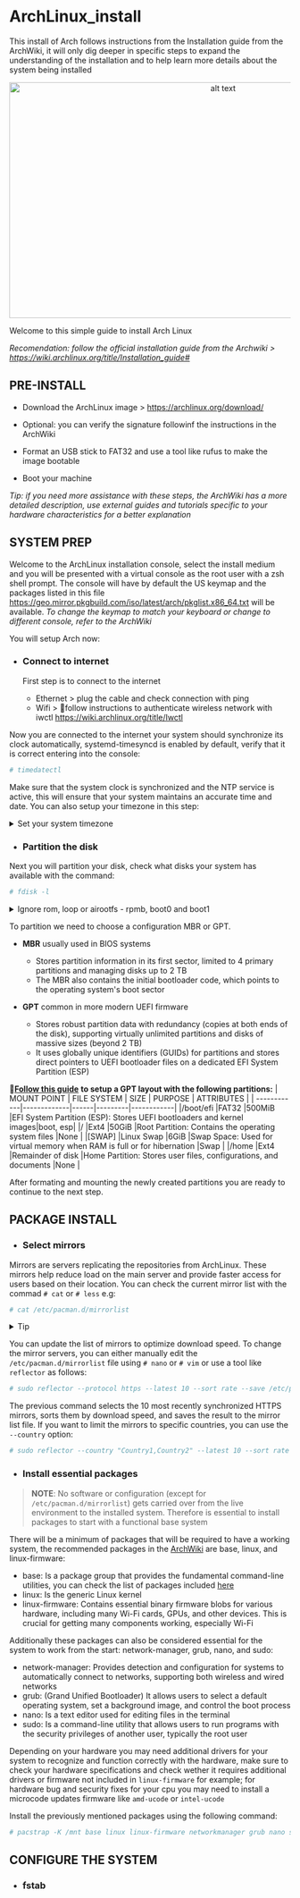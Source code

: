 # ArchLinux_install
This install of Arch follows instructions from the Installation guide from the ArchWiki, it will only dig deeper in specific steps to expand the understanding of the installation and to help learn more details about the system being installed

<p align="center">
 <img src="https://github.com/user-attachments/assets/adaf12c2-7bf3-4553-ab7f-f57b1d6c43d8" alt="alt text" width="750" height="422">

Welcome to this simple guide to install Arch Linux

*Recomendation: follow the official installation guide from the Archwiki > https://wiki.archlinux.org/title/Installation_guide#*

## PRE-INSTALL
- Download the ArchLinux image > https://archlinux.org/download/

- Optional: you can verify the signature followinf the instructions in the ArchWiki

- Format an USB stick to FAT32 and use a tool like rufus to make the image bootable

- Boot your machine

*Tip: if you need more assistance with these steps, the ArchWiki has a more detailed description, use external guides and tutorials specific to your hardware characteristics for a better explanation*

## SYSTEM PREP
Welcome to the ArchLinux installation console, select the install medium and you will be presented with a virtual console as the root user with a zsh shell prompt. The console will have by default the US keymap and the packages listed in this file https://geo.mirror.pkgbuild.com/iso/latest/arch/pkglist.x86_64.txt will be available. *To change the keymap to match your keyboard or change to different console, refer to the ArchWiki*

You will setup Arch now:
- ### Connect to internet

  First step is to connect to the internet

  - Ethernet > plug the cable and check connection with ping
  - Wifi > 🔸follow instructions to authenticate wireless network with iwctl https://wiki.archlinux.org/title/Iwctl

Now you are connected to the internet your system should synchronize its clock automatically, systemd-timesyncd is enabled by default, verify that it is correct entering into the console:
```sh
# timedatectl
```
Make sure that the system clock is synchronized and the NTP service is active, this will ensure that your system maintains an accurate time and date. You can also setup your timezone in this step:
<details>
  <summary>Set your system timezone</summary>
You can see the list of timezones available with the following command:
 
 ```sh
# timedatectl list-timezones
```
Timezones are generally listed as `Continent/City` or `Country` or timezone abbreviations e.g: `GMT` you can filter the timezones you are looking for with the command:
```sh
# timedatectl list-timezones | grep Continent
``` 
to set the timezone use the command:
```sh
# timedatectl set-timezone Continent/City
```
  </p>
</details>

- ### Partition the disk

Next you will partition your disk, check what disks your system has available with the command:
```sh
# fdisk -l
```
<details>
  <summary>Ignore rom, loop or airootfs - rpmb, boot0 and boot1</summary>
  <p>You may ignore "rom" refers to read-only memory, "loop" devices are virtual block devices used for mounting files as if they were physical disks, and "airootfs" is a temporary root file system used during the installation of Arch Linux.</p>
  <p>For mmcblk devices you may ignore "rpmb" is a small partition that can only be accessed via a trusted mechanism. It is used for secure storage, "boot0" and "boot1" are hardware partitions used for the boot process.</p>
</details>

To partition we need to choose a configuration MBR or GPT. 
- **MBR** usually used in BIOS systems
  - Stores partition information in its first sector, limited to 4 primary partitions and managing disks up to 2 TB
  - The MBR also contains the initial bootloader code, which points to the operating system's boot sector

- **GPT** common in more modern UEFI firmware
  - Stores robust partition data with redundancy (copies at both ends of the disk), supporting virtually unlimited partitions and disks of massive sizes (beyond 2 TB)
  - It uses globally unique identifiers (GUIDs) for partitions and stores direct pointers to UEFI bootloader files on a dedicated EFI System Partition (ESP)

🔸[**Follow this guide**](DISK_PARTITION.md) **to setup a GPT layout with the following partitions:**
| MOUNT POINT | FILE SYSTEM | SIZE | PURPOSE | ATTRIBUTES |
| ------------|-------------|------|---------|------------|
|/boot/efi |FAT32 |500MiB |EFI System Partition (ESP): Stores UEFI bootloaders and kernel images|boot, esp|
|/ |Ext4 |50GiB |Root Partition: Contains the operating system files |None |
|[SWAP] |Linux Swap |6GiB |Swap Space: Used for virtual memory when RAM is full or for hibernation |Swap |
|/home |Ext4 |Remainder of disk |Home Partition: Stores user files, configurations, and documents |None |

After formating and mounting the newly created partitions you are ready to continue to the next step.

## PACKAGE INSTALL
- ### Select mirrors

Mirrors are servers replicating the repositories from ArchLinux. These mirrors help reduce load on the main server and provide faster access for users based on their location. You can check the current mirror list with the commad `# cat` or `# less` e.g:
```sh
# cat /etc/pacman.d/mirrorlist
```
<details>
  <summary>Tip</summary>

 To exit command `# less` type `# q`
 </details>

You can update the list of mirrors to optimize download speed. To change the mirror servers, you can either manually edit the `/etc/pacman.d/mirrorlist` file using `# nano` or `# vim` or use a tool like `reflector` as follows:
```sh
# sudo reflector --protocol https --latest 10 --sort rate --save /etc/pacman.d/mirrorlist
```
The previous command selects the 10 most recently synchronized HTTPS mirrors, sorts them by download speed, and saves the result to the mirror list file.
If you want to limit the mirrors to specific countries, you can use the `--country` option:
```sh
# sudo reflector --country "Country1,Country2" --latest 10 --sort rate --save /etc/pacman.d/mirrorlist
```

- ### Install essential packages
> **NOTE**: No software or configuration (except for `/etc/pacman.d/mirrorlist`) gets carried over from the live environment to the installed system. Therefore is essential to install packages to start with a functional base system

There will be a minimum of packages that will be required to have a working system, the recommended packages in the [ArchWiki](https://wiki.archlinux.org/title/Installation_guide#Install_essential_packages) are base, linux, and linux-firmware:

- base: Is a package group that provides the fundamental command-line utilities, you can check the list of packages included [here](https://archlinux.org/packages/core/any/base/)
- linux: Is the generic Linux kernel
- linux-firmware: Contains essential binary firmware blobs for various hardware, including many Wi-Fi cards, GPUs, and other devices. This is crucial for getting many components working, especially Wi-Fi

Additionally these packages can also be considered essential for the system to work from the start: network-manager, grub, nano, and sudo:

- network-manager: Provides detection and configuration for systems to automatically connect to networks, supporting both wireless and wired networks
- grub: (Grand Unified Bootloader) It allows users to select a default operating system, set a background image, and control the boot process
- nano: Is a text editor used for editing files in the terminal
- sudo: Is a command-line utility that allows users to run programs with the security privileges of another user, typically the root user

Depending on your hardware you may need additional drivers for your system to recognize and function correctly with the hardware, make sure to check your hardware specifications and check wether it requires additional drivers or firmware not included in `linux-firmware` for example; for hardware bug and security fixes for your cpu you may need to install a microcode updates firmware like `amd-ucode` or `intel-ucode`

Install the previously mentioned packages using the following command:

```sh
# pacstrap -K /mnt base linux linux-firmware networkmanager grub nano sudo
```

## CONFIGURE THE SYSTEM
- ### fstab
